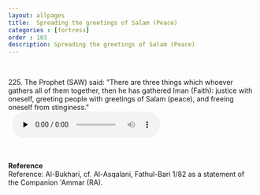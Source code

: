 ```yaml
---
layout: allpages
title:  Spreading the greetings of Salam (Peace)
categories : [fortress]
order : 103
description: Spreading the greetings of Salam (Peace)
---
```


&nbsp;
<div class="extra">225. The Prophet (SAW) said: "There are three things which whoever gathers all of them together, then he has gathered Iman (Faith): justice with oneself, greeting people with greetings of Salam (peace), and freeing oneself from stinginess."</div>
&nbsp;

<audio controls  preload="none">
  <source src="{{ site.baseurl }}/audio/fortress/225.mp3" type="audio/mpeg">
Your browser does not support the audio element.
</audio>

&nbsp;
<div class="duaextra" tabindex="0">
<div><strong>Reference</strong></div>
<div class="extra">Reference: Al-Bukhari, cf. Al-Asqalani, Fathul-Bari 1/82 as a statement of the Companion 'Ammar (RA).</div>
</div>
<div class="duaextra" tabindex="0"></div>
